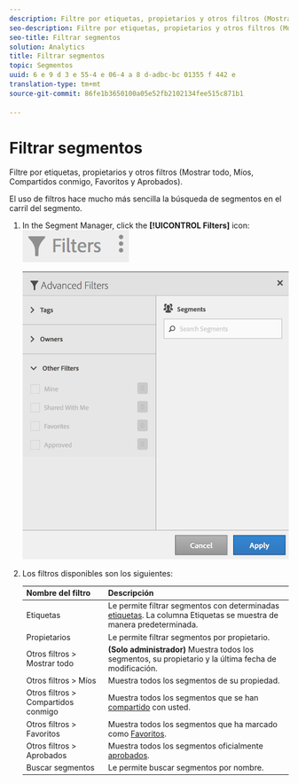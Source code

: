 ```yaml
---
description: Filtre por etiquetas, propietarios y otros filtros (Mostrar todo, Míos, Compartidos conmigo, Favoritos y Aprobados).
seo-description: Filtre por etiquetas, propietarios y otros filtros (Mostrar todo, Míos, Compartidos conmigo, Favoritos y Aprobados).
seo-title: Filtrar segmentos
solution: Analytics
title: Filtrar segmentos
topic: Segmentos
uuid: 6 e 9 d 3 e 55-4 e 06-4 a 8 d-adbc-bc 01355 f 442 e
translation-type: tm+mt
source-git-commit: 86fe1b3650100a05e52fb2102134fee515c871b1

---
```



# Filtrar segmentos

Filtre por etiquetas, propietarios y otros filtros (Mostrar todo, Míos, Compartidos conmigo, Favoritos y Aprobados).

El uso de filtros hace mucho más sencilla la búsqueda de segmentos en el carril del segmento.

1. In the Segment Manager, click the **[!UICONTROL Filters]** icon:  ![](assets/filter_icon.png)

   ![](assets/filtering.png)

1. Los filtros disponibles son los siguientes:

   | Nombre del filtro | Descripción |
   |---|---|
   | Etiquetas | Le permite filtrar segmentos con determinadas [etiquetas](../../../components/c-segmentation/c-segmentation-workflow/seg-tag.md#concept_CD892CEB326C4986A1B67487052DBA50). La columna Etiquetas se muestra de manera predeterminada. |
   | Propietarios | Le permite filtrar segmentos por propietario. |
   | Otros filtros &gt; Mostrar todo | **(Solo administrador)** Muestra todos los segmentos, su propietario y la última fecha de modificación. |
   | Otros filtros &gt; Míos | Muestra todos los segmentos de su propiedad. |
   | Otros filtros &gt; Compartidos conmigo | Muestra todos los segmentos que se han [compartido](../../../components/c-segmentation/c-segmentation-workflow/t-seg-share.md#task_7DC54643083E42C28F918E4F0845C5A5) con usted. |
   | Otros filtros &gt; Favoritos | Muestra todos los segmentos que ha marcado como [Favoritos](../../../components/c-segmentation/c-segmentation-workflow/t-seg-favorite.md#task_F45DFA3FBF0C4082B46A0D032CB20FC5). |
   | Otros filtros &gt; Aprobados | Muestra todos los segmentos oficialmente [aprobados](../../../components/c-segmentation/c-segmentation-workflow/seg-approve.md#concept_DF477F151A9E483A92ED1DDAAF035953). |
   | Buscar segmentos | Le permite buscar segmentos por nombre. |

